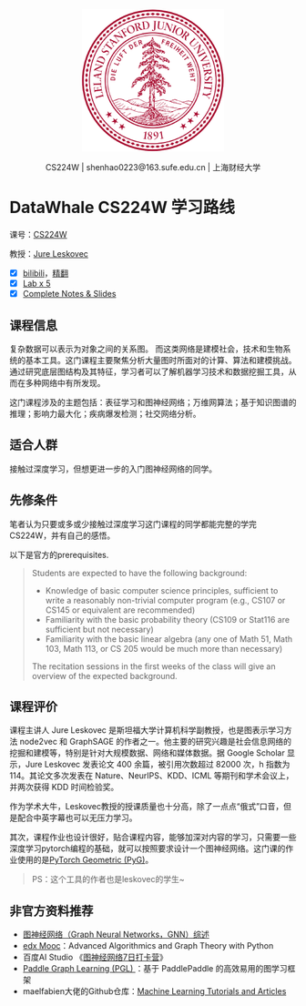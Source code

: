 <div align=center>
<img src="Assets/Stanford.png" width="250">
</div>
<p align="center">CS224W | shenhao0223@163.sufe.edu.cn | 上海财经大学 </p>

# DataWhale CS224W 学习路线

课号：[CS224W](http://web.stanford.edu/class/cs224w/)

教授：[Jure Leskovec](https://profiles.stanford.edu/jure-leskovec)

- [x] [bilibili](https://www.bilibili.com/video/BV1RZ4y1c7Co/?spm_id_from=333.788.recommend_more_video.0)，[精翻](https://www.bilibili.com/video/BV1Qq4y1f7tt?p=1)
- [x] [Lab x 5](http://web.stanford.edu/class/cs224w/projects.html)
- [x] [Complete Notes & Slides](http://web.stanford.edu/class/cs224w/index.html#schedule)

## 课程信息

复杂数据可以表示为对象之间的关系图。 而这类网络是建模社会，技术和生物系统的基本工具。这门课程主要聚焦分析大量图时所面对的计算、算法和建模挑战。通过研究底层图结构及其特征，学习者可以了解机器学习技术和数据挖掘工具，从而在多种网络中有所发现。

这门课程涉及的主题包括：表征学习和图神经网络；万维网算法；基于知识图谱的推理；影响力最大化；疾病爆发检测；社交网络分析。

## 适合人群

接触过深度学习，但想更进一步的入门图神经网络的同学。

## 先修条件

笔者认为只要或多或少接触过深度学习这门课程的同学都能完整的学完CS224W，并有自己的感悟。 

以下是官方的prerequisites.  

> Students are expected to have the following background:
>
> - Knowledge of basic computer science principles, sufficient to write a reasonably non-trivial computer program (e.g., CS107 or CS145 or equivalent are recommended)
> - Familiarity with the basic probability theory (CS109 or Stat116 are sufficient but not necessary)
> - Familiarity with the basic linear algebra (any one of Math 51, Math 103, Math 113, or CS 205 would be much more than necessary)
>
> The recitation sessions in the first weeks of the class will give an overview of the expected background.

## 课程评价

课程主讲人 Jure Leskovec 是斯坦福大学计算机科学副教授，也是图表示学习方法 node2vec 和 GraphSAGE 的作者之一。他主要的研究兴趣是社会信息网络的挖掘和建模等，特别是针对大规模数据、网络和媒体数据。据 Google Scholar 显示，Jure Leskovec 发表论文 400 余篇，被引用次数超过 82000 次，h 指数为 114。其论文多次发表在 Nature、NeurIPS、KDD、ICML 等期刊和学术会议上，并两次获得 KDD 时间检验奖。

作为学术大牛，Leskovec教授的授课质量也十分高，除了一点点“俄式”口音，但是配合中英字幕也可以无压力学习。

其次，课程作业也设计很好，贴合课程内容，能够加深对内容的学习，只需要一些深度学习pytorch编程的基础，就可以按照要求设计一个图神经网络。这门课的作业使用的是[PyTorch Geometric (PyG)](https://github.com/rusty1s/pytorch_geometric)。  

> PS：这个工具的作者也是leskovec的学生~ 

## 非官方资料推荐

- [图神经网络（Graph Neural Networks，GNN）综述](https://zhuanlan.zhihu.com/p/75307407)
- [edx Mooc](https://www.edx.org/course/advanced-algorithmics-and-graph-theory-with-python)：Advanced Algorithmics and Graph Theory with Python
- 百度AI Studio 《[图神经网络7日打卡营](https://aistudio.baidu.com/aistudio/education/group/info/1956)》
- [Paddle Graph Learning (PGL) ](https://github.com/PaddlePaddle/PGL)：基于 PaddlePaddle 的高效易用的图学习框架
- maelfabien大佬的Github仓库：[Machine Learning Tutorials and Articles](https://github.com/maelfabien/Machine_Learning_Tutorials)

